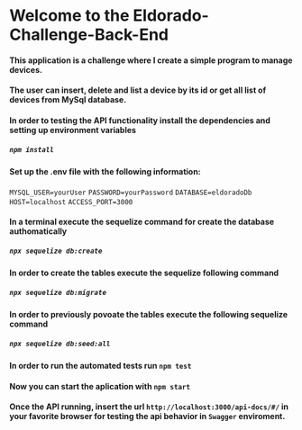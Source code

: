 # Welcome to the Eldorado-Challenge-Back-End

#### This application is a challenge where I create a simple program to manage devices.

#### The user can insert, delete and list a device by its id or get all list of devices from MySql database.

#### In order to testing the API functionality install the dependencies and setting up environment variables
##### `npm install`
#### Set up the .env file with the following information:
`MYSQL_USER=yourUser`
`PASSWORD=yourPassword`
`DATABASE=eldoradoDb`
`HOST=localhost`
`ACCESS_PORT=3000`
#### In a terminal execute the sequelize command for create the database authomatically
##### `npx sequelize db:create`
#### In order to create the tables execute the sequelize following command
##### `npx sequelize db:migrate`
#### In order to previously povoate the tables execute the following sequelize command
##### `npx sequelize db:seed:all`
#### In order to run the automated tests run `npm test`
#### Now you can start the aplication with `npm start`

#### Once the API running, insert the url `http://localhost:3000/api-docs/#/` in your favorite browser for testing the api behavior in `Swagger` enviroment.

